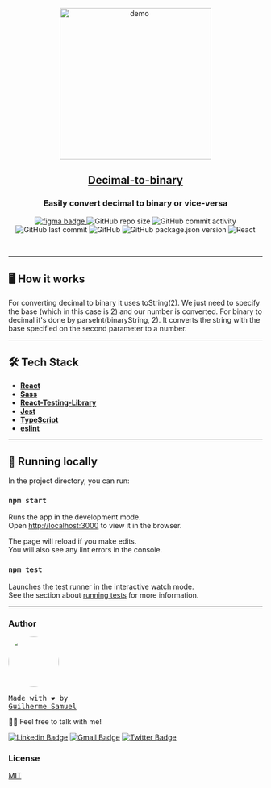 <p align="center">
<img width="300" src="https://i.ibb.co/br7kmSv/localhost-3000.png" alt="demo" />
</p>
<h2 align="center">
 <a href="https://gsdeveloper.github.io/decimal-to-binary">Decimal-to-binary</a> 
</h2>
<h3 align="center">
  Easily convert decimal to binary or vice-versa
</h3>

<p align="center">
<a href="https://www.figma.com/file/FZ0N0P3fJl8uvImZhlfZNw/Dark-Neumorphism-UI-Bitcoin-calculator-Community?node-id=3%3A1">
<img alt="figma badge" src="https://img.shields.io/badge/Figma%20prototype%20-Figma-%2304D361">
</a>
<img alt="GitHub repo size" src="https://img.shields.io/github/repo-size/gsdeveloper/decimal-to-binary">
<img alt="GitHub commit activity" src="https://img.shields.io/github/commit-activity/m/gsdeveloper/decimal-to-binary">
<img alt="GitHub last commit" src="https://img.shields.io/github/last-commit/gsdeveloper/decimal-to-binary">
<img alt="GitHub" src="https://img.shields.io/github/license/gsdeveloper/decimal-to-binary">
<img alt="GitHub package.json version" src="https://img.shields.io/github/package-json/v/gsdeveloper/decimal-to-binary">
<img alt="React" src="https://img.shields.io/badge/React-JS-blue">
</p>

<br>


---

## 🖥 How it works

For converting decimal to binary it uses toString(2). We just need to specify the base (which in this case is 2) and our number is converted. 
For binary to decimal it's done by parseInt(binaryString, 2). It converts the string with the base specified on the second parameter to a number.

---

## 🛠 Tech Stack

- **[React](https://github.com/facebook/react)**
- **[Sass](https://github.com/sass/sass)**
- **[React-Testing-Library](https://github.com/testing-library/react-testing-library)**
- **[Jest](https://github.com/facebook/jest)**
- **[TypeScript](https://github.com/microsoft/TypeScript)**
- **[eslint](https://github.com/eslint/eslint)**

---

## 🚀 Running locally

In the project directory, you can run:

### `npm start`

Runs the app in the development mode.\
Open [http://localhost:3000](http://localhost:3000) to view it in the browser.

The page will reload if you make edits.\
You will also see any lint errors in the console.

### `npm test`

Launches the test runner in the interactive watch mode.\
See the section about [running tests](https://facebook.github.io/create-react-app/docs/running-tests) for more information.

---

### Author

<a href="gsdeveloper.github.io">
 <img style="border-radius: 50%;" src="https://avatars2.githubusercontent.com/u/49620737?s=460&u=affe940c45f9f14f3d456561e49e34d64e5b2078&v=4" width="100px;" alt=""/>
 <br />
</a>
<pre>Made with ❤️ by 
<a href="gsdeveloper.github.io">Guilherme Samuel</a></pre>

👋🏽 Feel free to talk with me!

[![Linkedin Badge](https://img.shields.io/badge/-Guilherme%20Samuel-blue?style=flat-square&logo=Linkedin&logoColor=white&link=https://www.linkedin.com/in/guilherme-samuel-2aa7aa19b/)](https://www.linkedin.com/in/guilherme-samuel-2aa7aa19b/)
[![Gmail Badge](https://img.shields.io/badge/-gsdevelopercontact@gmail.com-c14438?style=flat-square&logo=Gmail&logoColor=white&link=mailto:tgmarinho@gmail.com)](mailto:gsdevelopercontact@gmail.com)
[![Twitter Badge](https://img.shields.io/badge/-gsdeveloper-1ca0f1?style=flat-square&labelColor=1ca0f1&logo=twitter&logoColor=white&link=https://twitter.com/tgmarinho)](https://twitter.com/gsdeveloper)

### License

[MIT](https://github.com/gsdeveloper/decimal-to-binary/blob/master/README.md)
